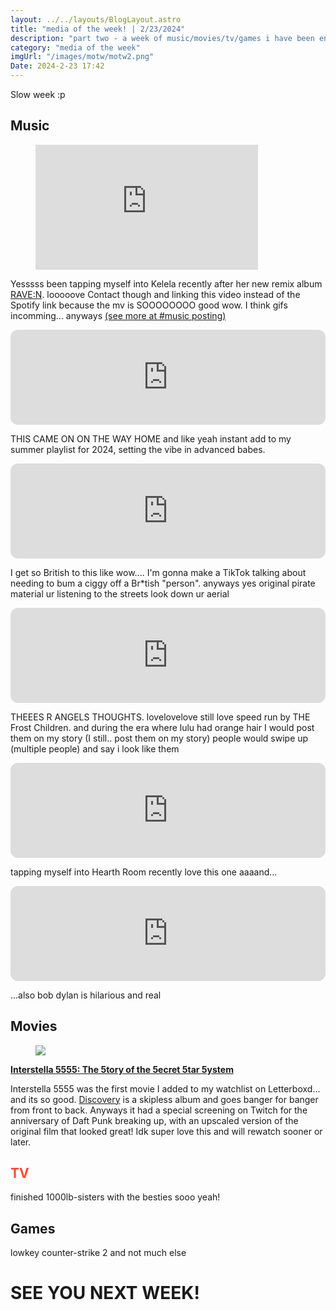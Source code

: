 ```yaml
---
layout: ../../layouts/BlogLayout.astro
title: "media of the week! | 2/23/2024"
description: "part two - a week of music/movies/tv/games i have been enjoying throughout the past week!"
category: "media of the week"
imgUrl: "/images/motw/motw2.png"
Date: 2024-2-23 17:42
---
```


Slow week :p

## <span class="npf_color_ross"><b>Music</b></span>

<figure class="tmblr-full tmblr-embed" data-provider="youtube" data-url="https://www.youtube.com/watch?v=_GT9SmA1vlI" data-orig-width="356" data-orig-height="200"><iframe width="356" height="200" id="youtube_iframe" src="https://www.youtube.com/embed/_GT9SmA1vlI?feature=oembed&amp;enablejsapi=1&amp;origin=https://safe.txmblr.com&amp;wmode=opaque" frameborder="0" allow="accelerometer; autoplay; clipboard-write; encrypted-media; gyroscope; picture-in-picture; web-share" allowfullscreen="" title="Kelela - Contact (Official Music Video)"></iframe></figure>

Yesssss been tapping myself into Kelela recently after her new remix album [RAVE:N](https://music.apple.com/us/album/rave-n-the-remixes/1726222410). looooove Contact though and linking this video instead of the Spotify link because the mv is SOOOOOOOO good wow. I think gifs incomming... anyways [(see more at #music posting)](https://www.tumblr.com/thought-tracing/743157797533941760/kelela-stuns-in-new-npr-tiny-desk?source=share)

<iframe style="border-radius:12px" src="https://open.spotify.com/embed/track/7p4vHnYXkxlzvfePJVpcTr?utm_source=generator" width="100%" height="152" frameBorder="0" allowfullscreen="" allow="autoplay; clipboard-write; encrypted-media; fullscreen; picture-in-picture" loading="lazy"></iframe>

THIS CAME ON ON THE WAY HOME and like yeah instant add to my summer playlist for 2024, setting the vibe in advanced babes.

<iframe style="border-radius:12px" src="https://open.spotify.com/embed/track/7I63krPum3VHEKQYk4SsE9?utm_source=generator" width="100%" height="152" frameBorder="0" allowfullscreen="" allow="autoplay; clipboard-write; encrypted-media; fullscreen; picture-in-picture" loading="lazy"></iframe>

I get so British to this like wow.... I'm gonna make a TikTok talking about needing to bum a ciggy off a Br\*tish "person". anyways yes original pirate material ur listening to the streets look down ur aerial

<iframe style="border-radius:12px" src="https://open.spotify.com/embed/track/2XWST4T7RtYrnBAVg6eDtF?utm_source=generator" width="100%" height="152" frameBorder="0" allowfullscreen="" allow="autoplay; clipboard-write; encrypted-media; fullscreen; picture-in-picture" loading="lazy"></iframe>

THEEES R ANGELS THOUGHTS. lovelovelove still love speed run by THE Frost Children. and during the era where lulu had orange hair I would post them on my story (I still.. post them on my story) people would swipe up (multiple people) and say i look like them

<iframe style="border-radius:12px" src="https://open.spotify.com/embed/track/6nYzdq0LlsU7mV8UZKfBof?utm_source=generator" width="100%" height="152" frameBorder="0" allowfullscreen="" allow="autoplay; clipboard-write; encrypted-media; fullscreen; picture-in-picture" loading="lazy"></iframe>

tapping myself into Hearth Room recently love this one aaaand...

<iframe style="border-radius:12px" src="https://open.spotify.com/embed/track/73OCgCI0tl7AEyUFcRlwOk?utm_source=generator" width="100%" height="152" frameBorder="0" allowfullscreen="" allow="autoplay; clipboard-write; encrypted-media; fullscreen; picture-in-picture" loading="lazy"></iframe>

...also bob dylan is hilarious and real

## <span class="npf_color_chandler"><b>Movies</b></span>

<div class="npf_row"><figure class="tmblr-full" data-orig-height="900" data-orig-width="1600"><img src="https://64.media.tumblr.com/3ec3d84cfbf9da93188eed92200b01ab/ddc36d5a6f1ad704-30/s2048x3072/b7f7f22d49286a8c651758bf424e142adeaef9ca.jpg" data-orig-height="900" data-orig-width="1600" srcset="https://64.media.tumblr.com/3ec3d84cfbf9da93188eed92200b01ab/ddc36d5a6f1ad704-30/s2048x3072/b7f7f22d49286a8c651758bf424e142adeaef9ca.jpg 1600w" sizes="(max-width: 1280px) 100vw, 1280px"></figure></div>

[**Interstella 5555: The 5tory of the 5ecret 5tar 5ystem**](https://letterboxd.com/air2earth/film/interstella-5555-the-5tory-of-the-5ecret-5tar-5ystem/)

Interstella 5555 was the first movie I added to my watchlist on Letterboxd... and its so good. [Discovery](https://music.apple.com/us/album/discovery/697194953) is a skipless album and goes banger for banger from front to back. Anyways it had a special screening on Twitch for the anniversary of Daft Punk breaking up, with an upscaled version of the original film that looked great! Idk super love this and will rewatch sooner or later.

## <span style="color: #ff4930"><b>TV</b></span>

finished 1000lb-sisters with the besties sooo yeah!

## <span class="npf_color_monica"><b>Games</b></span>

lowkey counter-strike 2 and not much else

# <span class="npf_color_rachel"><b>SEE YOU NEXT WEEK!</b></span>
